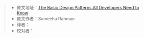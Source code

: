 > -   原文地址：[The Basic Design Patterns All Developers Need to Know](https://www.freecodecamp.org/news/the-basic-design-patterns-all-developers-need-to-know/)
> -   原文作者：Sameeha Rahman
> -   译者：
> -   校对者：
